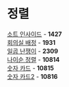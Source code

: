 # 정렬
[소트 인사이드](https://github.com/wayandway/algorithms-cpp/blob/master/Sorting/1427.cpp) - **1427** <br>
[회의실 배정](https://github.com/wayandway/algorithms-cpp/blob/master/Sorting/1931.cpp) - **1931** <br>
[일곱 난쟁이](https://github.com/wayandway/algorithms-cpp/blob/master/Sorting/2309.cpp) - **2309** <br>
[나이순 정렬](https://github.com/wayandway/algorithms-cpp/blob/master/Sorting/10814.cpp) - **10814** <br>
[숫자 카드](https://github.com/wayandway/algorithms-cpp/blob/master/Sorting/10815.cpp) - **10815** <br>
[숫자 카드2](https://github.com/wayandway/algorithms-cpp/blob/master/Sorting/10816.cpp) - **10816** <br>